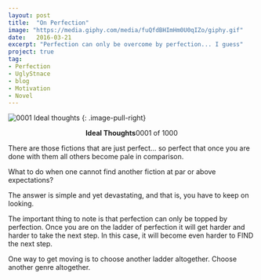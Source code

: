 ```yaml
---
layout: post
title:  "On Perfection"
image: "https://media.giphy.com/media/fuQfdBHImHm0U0qIZo/giphy.gif"
date:   2016-03-21
excerpt: "Perfection can only be overcome by perfection... I guess"
project: true
tag:
- Perfection
- UglyStnace
- blog
- Motivation
- Novel
---
```


![0001 Ideal thoughts](https://media.giphy.com/media/fuQfdBHImHm0U0qIZo/giphy.gif)
{: .image-pull-right}

<center><b>Ideal Thoughts</b>0001 of 1000</center>

There are those fictions that are just perfect... so perfect that once you are done with them all others become pale in comparison.

What to do when one cannot find another fiction at par or above expectations?

The answer is simple and yet devastating, and that is, you have to keep on looking.

The important thing to note is that perfection can only be topped by perfection. Once you are on the ladder of perfection it will get harder and harder to take the next step. In this case, it will become even harder to FIND the next step.

One way to get moving is to choose another ladder altogether. Choose another genre altogether.
